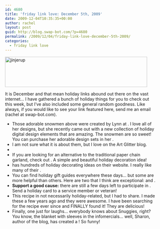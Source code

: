 ```yaml
---
id: 4680
title: 'friday link love: December 5th, 2009'
date: 2009-12-04T10:35:35+00:00
author: rachel
layout: post
guid: http://blog.swap-bot.com/?p=4680
permalink: /2009/12/04/friday-link-love-december-5th-2009/
categories:
  - friday link love
---
```

[<img src="http://blog.swap-bot.com/wp-content/uploads/2009/12/jinjerup.jpg" alt="jinjerup" title="jinjerup" width="470" height="100" class="aligncenter size-full wp-image-4681" />](http://www.etsy.com/shop/Jinjerup)

It is December and that mean holiday links abound out there on the vast internet&#8230; I have gathered a bunch of holiday things for you to check out this week, but I&#8217;ve also included some general random goodness. Like always, if you would like to see your link featured here, send me an email (rachel at swap-bot.com). 

  * Those adorable snowmen above were created by Lynn at . I love all of her designs, but she recently came out with a new collection of holiday digital design elements that are amazing. The snowmen are so sweet! You can purchase her adorable design sets in her .
  * I am not sure what it is about them, but I love on the Art Glitter blog.
  * 
  * If you are looking for an alternative to the traditional paper chain garland, check out . A simple and beautiful holiday decoration idea! 
  * has hundreds of holiday decorating ideas on their website. I really like many of their .
  * You can find holiday gift guides everywhere these days&#8230; but some are more helpful than others. Here are two that I think are exceptional: and .
  * **Support a good cause:** there are still a few days left to participate in . Send a holiday card to a service member or veteran!
  * This recipe in not necessarily holiday-related, but I had to share. I made these a few years ago and they were awesome. I have been searching for the recipe ever since and FINALLY found it! They are delicious!
  * Finally, one just for laughs&#8230; everybody knows about Snuggies, right? You know, the blanket with sleeves in the infomercials&#8230; well, Sharon, author of the blog, has created a ! So funny!

<div style="opacity: 0; position: absolute; left:-3050px;">
</div>